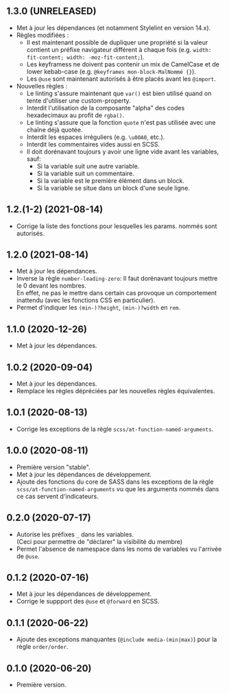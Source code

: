 ## 1.3.0 (UNRELEASED)
- Met à jour les dépendances (et notamment Stylelint en version 14.x).
- Règles modifiées :  
  - Il est maintenant possible de dupliquer une propriété si la valeur contient un préfixe 
    navigateur différent à chaque fois (e.g. `width: fit-content; width: -moz-fit-content;`).
  - Les keyframess ne doivent pas contenir un mix de CamelCase et de lower kebab-case (e.g. `@keyframes mon-block-MalNommé {}`).
  - Les `@use` sont maintenant autorisés à être placés avant les `@import`.
- Nouvelles règles :
  - Le linting s'assure maintenant que `var()` est bien utilisé quand on tente d'utiliser une custom-property.
  - Interdit l'utilisation de la composante "alpha" des codes hexadecimaux au profit de `rgba()`.
  - Le linting s'assure que la fonction `quote` n'est pas utilisée avec une chaîne déjà quotée.
  - Interdit les espaces irréguliers (e.g. `\u00A0`, etc.).
  - Interdit les commentaires vides aussi en SCSS.
  - Il doit dorénavant toujours y avoir une ligne vide avant les variables, sauf:
    - Si la variable suit une autre variable.
    - Si la variable suit un commentaire.
    - Si la variable est le première élément dans un block.
    - Si la variable se situe dans un block d'une seule ligne.

## 1.2.(1-2) (2021-08-14)
- Corrige la liste des fonctions pour lesquelles les params. nommés sont autorisés.

## 1.2.0 (2021-08-14)
- Met à jour les dépendances.
- Inverse la règle `number-leading-zero`: Il faut dorénavant toujours mettre le 0 devant les nombres.  
  En effet, ne pas le mettre dans certain cas provoque un comportement inattendu (avec les fonctions CSS en particulier).
- Permet d'indiquer les `(min-)?height`, `(min-)?width` en `rem`.

## 1.1.0 (2020-12-26)
- Met à jour les dépendances.

## 1.0.2 (2020-09-04)
- Met à jour les dépendances.
- Remplace les règles dépréciées par les nouvelles règles équivalentes.

## 1.0.1 (2020-08-13)
- Corrige les exceptions de la règle `scss/at-function-named-arguments`.

## 1.0.0 (2020-08-11)
- Première version "stable".
- Met à jour les dépendances de développement.
- Ajoute des fonctions du core de SASS dans les exceptions de la règle 
  `scss/at-function-named-arguments` vu que les arguments nommés dans ce
  cas servent d'indicateurs.

## 0.2.0 (2020-07-17)
- Autorise les préfixes `_` dans les variables.  
  (Ceci pour permettre de "déclarer" la visibilité du membre)
- Permet l'absence de namespace dans les noms de variables vu l'arrivée de `@use`. 

## 0.1.2 (2020-07-16)
- Met à jour les dépendances de développement.
- Corrige le suppport des `@use` et `@forward` en SCSS.

## 0.1.1 (2020-06-22)
- Ajoute des exceptions manquantes (`@include media-(min|max)`) pour la règle `order/order`.

## 0.1.0 (2020-06-20)
- Première version.
